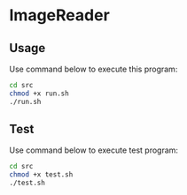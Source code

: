 # ImageReader

## Usage

Use command below to execute this program:

```bash
cd src
chmod +x run.sh
./run.sh
```

## Test

Use command below to execute test program:

```bash
cd src
chmod +x test.sh
./test.sh
```
